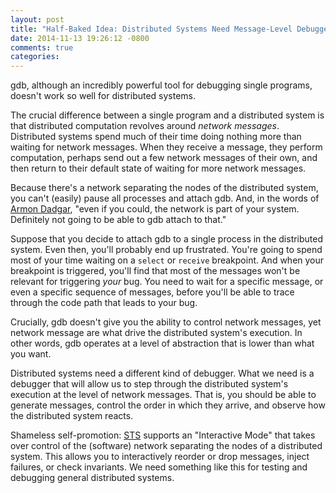 ```yaml
---
layout: post
title: "Half-Baked Idea: Distributed Systems Need Message-Level Debuggers"
date: 2014-11-13 19:26:12 -0800
comments: true
categories: 
---
```


gdb, although an incredibly powerful tool for debugging single programs, doesn't work
so well for distributed systems.

The crucial difference between a single program and a distributed system is that distributed
computation revolves around *network messages*. Distributed systems spend
much of their time doing nothing more than waiting for network messages. When
they receive a message, they perform computation, perhaps send out a few
network messages of their own, and then return to their default state of
waiting for more network messages.

Because there's a network separating the nodes of the distributed system, you
can't (easily) pause all processes and attach gdb. And, in the words of
[Armon Dadgar](https://twitter.com/armon/status/533050582995435520),
"even if you could, the network is part of your system. Definitely not going to be able to gdb
attach to that."

Suppose that you decide to attach gdb to a single process in the distributed
system. Even then, you'll probably end up frustrated. You're going to spend most
of your time waiting on a `select` or `receive` breakpoint. And when your
breakpoint is triggered, you'll find that most of the
messages won't be relevant for triggering *your* bug. You need to
wait for a specific message, or even a specific sequence of messages, before
you'll be able to trace through the code path that leads to your bug.

Crucially, gdb doesn't give you the ability to control network
messages, yet network message are what drive the distributed
system's execution. In other words, gdb operates at a level of abstraction that is lower than what you
want.

Distributed systems need a different kind of debugger. What we need is a
debugger that will allow us to step through the distributed system's
execution at the level of network messages. That is, you should be able to
generate messages, control the order in which they arrive, and observe how the
distributed system reacts.

Shameless self-promotion: [STS](http://ucb-sts.github.io/sts/walkthrough#interactive_mode)
supports an "Interactive Mode" that takes over control of the
(software) network separating the nodes of a distributed system. This allows
you to interactively reorder or drop messages, inject failures, or check
invariants. We need something like this for testing and debugging general distributed systems.
